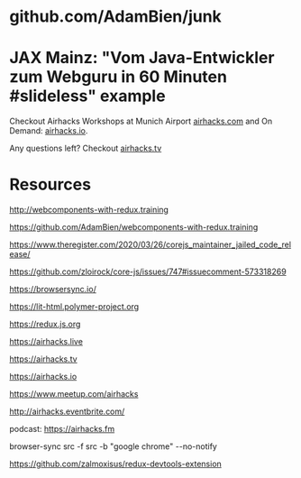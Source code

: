 # github.com/AdamBien/junk

JAX Mainz: "Vom Java-Entwickler zum Webguru in 60 Minuten #slideless" example
========


Checkout Airhacks Workshops at Munich Airport [airhacks.com](http://airhacks.com) and On Demand: [airhacks.io](http://airhacks.io).

Any questions left? Checkout [airhacks.tv](http://airhacks.tv)

# Resources

http://webcomponents-with-redux.training

https://github.com/AdamBien/webcomponents-with-redux.training

https://www.theregister.com/2020/03/26/corejs_maintainer_jailed_code_release/

https://github.com/zloirock/core-js/issues/747#issuecomment-573318269


https://browsersync.io/

https://lit-html.polymer-project.org

https://redux.js.org

https://airhacks.live

https://airhacks.tv

https://airhacks.io

https://www.meetup.com/airhacks

http://airhacks.eventbrite.com/

podcast: https://airhacks.fm

browser-sync src -f src -b "google chrome" --no-notify

https://github.com/zalmoxisus/redux-devtools-extension